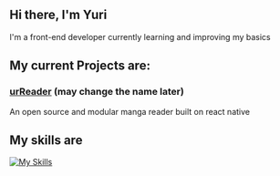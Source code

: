 ## Hi there, I'm Yuri

I'm a front-end developer currently learning and improving my basics
## My current Projects are:
### [urReader](https://github.com/YuriVGR/urRead) (may change the name later)

An open source and modular manga reader built on react native

## My skills are
[![My Skills](https://skillicons.dev/icons?i=js,ts,html,css,react,nextjs,tailwind)](https://skillicons.dev)
